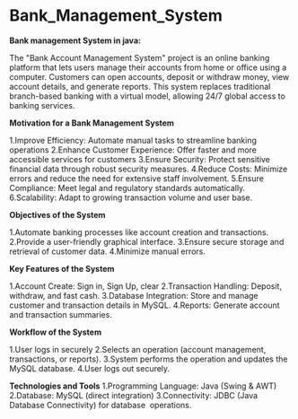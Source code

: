 # Bank_Management_System


**Bank management System in java:**

The "Bank Account Management System" project is an online banking platform that 
lets users manage their accounts from home or office using a computer. 
Customers can open accounts, deposit or withdraw money, view account details, 
and generate reports. This system replaces traditional branch-based banking with a 
virtual model, allowing 24/7 global access to banking services.

**Motivation for a Bank Management System**

1.Improve Efficiency: Automate manual tasks to streamline banking operations
2.Enhance Customer Experience: Offer faster and more accessible services 
for customers
3.Ensure Security: Protect sensitive financial data through robust security
 measures.
4.Reduce Costs: Minimize errors and reduce the need for extensive staff 
involvement.
5.Ensure Compliance: Meet legal and regulatory standards automatically.
6.Scalability: Adapt to growing transaction volume and user base.

**Objectives of the System**

1.Automate banking processes like account creation and transactions.
2.Provide a user-friendly graphical interface.
3.Ensure secure storage and retrieval of customer data.
4.Minimize manual errors.

**Key Features of the System**

1.Account Create: Sign in, Sign Up, clear
2.Transaction Handling: Deposit, withdraw, and fast cash.
3.Database Integration: Store and manage customer and transaction 
details in MySQL.
4.Reports: Generate account and transaction summaries.

**Workflow of the System**

1.User logs in securely
2.Selects an operation (account management, transactions, or reports).
3.System performs the operation and updates the MySQL database.
4.User logs out securely.

**Technologies and Tools**
1.Programming Language: Java (Swing & AWT)
2.Database: MySQL (direct integration)
3.Connectivity: JDBC (Java Database Connectivity) for database 
operations.
